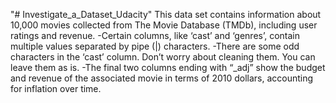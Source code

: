 "# Investigate_a_Dataset_Udacity" 
This data set contains information about 10,000 movies collected from The Movie Database (TMDb), including user ratings and revenue. -Certain columns, like ‘cast’ and ‘genres’, contain multiple values separated by pipe (|) characters. -There are some odd characters in the ‘cast’ column. Don’t worry about cleaning them. You can leave them as is. -The final two columns ending with “_adj” show the budget and revenue of the associated movie in terms of 2010 dollars, accounting for inflation over time.
